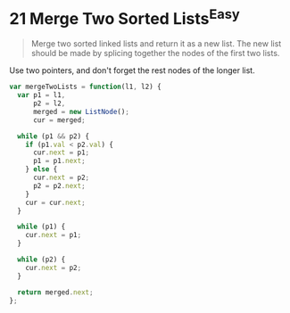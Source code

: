 # 21 Merge Two Sorted Lists<sup>Easy</sup>
> Merge two sorted linked lists and return it as a new list. The new list should be made by splicing together the nodes of the first two lists.

Use two pointers, and don't forget the rest nodes of the longer list.

```javascript
var mergeTwoLists = function(l1, l2) {
  var p1 = l1,
      p2 = l2,
      merged = new ListNode();
      cur = merged;

  while (p1 && p2) {
    if (p1.val < p2.val) {
      cur.next = p1;
      p1 = p1.next;
    } else {
      cur.next = p2;
      p2 = p2.next;
    }
    cur = cur.next;
  }

  while (p1) {
    cur.next = p1;
  }

  while (p2) {
    cur.next = p2;
  }

  return merged.next;
};

```
